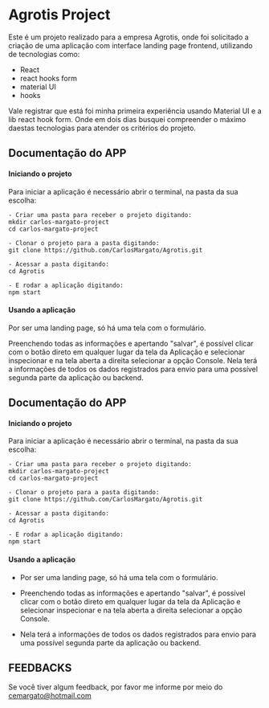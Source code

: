 
# Agrotis Project

Este é um projeto realizado para a empresa Agrotis, 
onde foi solicitado a criação de uma aplicação com interface landing page frontend, utilizando de tecnologias como:
 - React
 - react hooks form
 - material UI
 - hooks

 Vale registrar que está foi minha primeira experiência usando Material UI e a lib react hook form. Onde em dois dias busquei compreender o máximo daestas tecnologias para atender os critérios do projeto.
## Documentação do APP

#### Iniciando o projeto

Para iniciar a aplicação é necessário abrir o terminal, na pasta da sua escolha:

```
- Criar uma pasta para receber o projeto digitando:
mkdir carlos-margato-project
cd carlos-margato-project

- Clonar o projeto para a pasta digitando:
git clone https://github.com/CarlosMargato/Agrotis.git

- Acessar a pasta digitando:
cd Agrotis

- E rodar a aplicação digitando:
npm start
```
#### Usando a aplicação

Por ser uma landing page, só há uma tela com o formulário.

Preenchendo todas as informações e apertando "salvar", é possível clicar com o botão direto em qualquer lugar da tela da Aplicação e selecionar inspecionar e na tela aberta a direita selecionar a opção Console.
Nela terá a informações de todos os dados registrados para envio para uma possível segunda parte da aplicação ou backend.
## Documentação do APP

#### Iniciando o projeto

Para iniciar a aplicação é necessário abrir o terminal, na pasta da sua escolha:

```
- Criar uma pasta para receber o projeto digitando:
mkdir carlos-margato-project
cd carlos-margato-project

- Clonar o projeto para a pasta digitando:
git clone https://github.com/CarlosMargato/Agrotis.git

- Acessar a pasta digitando:
cd Agrotis

- E rodar a aplicação digitando:
npm start
```
#### Usando a aplicação

- Por ser uma landing page, só há uma tela com o formulário.

- Preenchendo todas as informações e apertando "salvar", é possível clicar com o botão direto em qualquer lugar da tela da Aplicação e selecionar inspecionar e na tela aberta a direita selecionar a opção Console.
- Nela terá a informações de todos os dados registrados para envio para uma possível segunda parte da aplicação ou backend.


## FEEDBACKS

Se você tiver algum feedback, por favor me informe por meio do cemargato@hotmail.com
